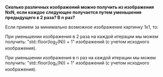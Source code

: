 **Сколько различных изображений можно получить из изображения NxN, если каждое следующее получается путем уменьшения предыдущего в 2 раза? В n раз?**

Если примем за минимально возможное изображение картинку 1x1, то:

При уменьшении изображения в 2 раза на каждой итерации мы можем получить: "std::floor(log<sub>2</sub>(N)) + 1" изображений (с учетом исходного изображения).

При уменьшении изображения в n раз на каждой итерации мы можем получить: "std::floor(log<sub>n</sub>(N)) + 1" изображений (с учетом исходного изображения).
